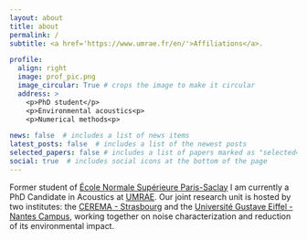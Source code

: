 ```yaml
---
layout: about
title: about
permalink: /
subtitle: <a href='https://www.umrae.fr/en/'>Affiliations</a>. 

profile:
  align: right
  image: prof_pic.png
  image_circular: True # crops the image to make it circular
  address: >
    <p>PhD student</p>
    <p>Environmental acoustics<p>
    <p>Numerical methods<p>

news: false  # includes a list of news items
latest_posts: false  # includes a list of the newest posts
selected_papers: false # includes a list of papers marked as "selected={true}"
social: true  # includes social icons at the bottom of the page
---
```


Former student of [École Normale Supérieure Paris-Saclay](https://ens-paris-saclay.fr/) I am currently a PhD Candidate in Acoustics at [UMRAE](https://www.umrae.fr/). Our joint research unit is hosted by two institutes: the [CEREMA - Strasbourg](https://www.cerema.fr/en) and the [Université Gustave Eiffel - Nantes Campus](https://www.univ-gustave-eiffel.fr/en/), working together on noise characterization and reduction of its environmental impact. 
